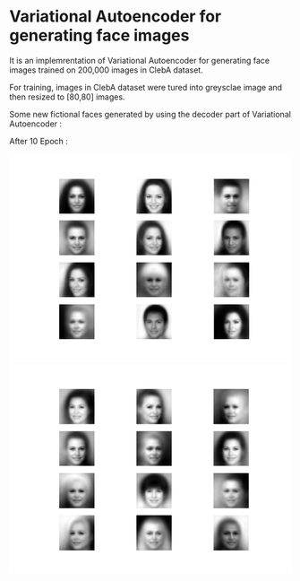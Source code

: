 # Variational Autoencoder for generating face images

It is an implemrentation of Variational Autoencoder for generating face images trained on 200,000 images in ClebA dataset.

For training, images in ClebA dataset were tured into greysclae image and then resized to [80,80] images.

Some new fictional faces generated by using the decoder part of Variational Autoencoder :

After 10 Epoch :

![My image](https://github.com/yasertaheri/Variational-Autoencoder-for-generating-face-images/blob/master/Figure_2.png)
![My image](https://github.com/yasertaheri/Variational-Autoencoder-for-generating-face-images/blob/master/Figure_1.png)





